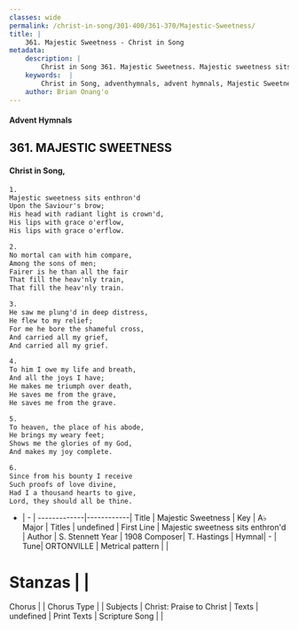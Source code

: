 ```yaml
---
classes: wide
permalink: /christ-in-song/301-400/361-370/Majestic-Sweetness/
title: |
    361. Majestic Sweetness - Christ in Song
metadata:
    description: |
        Christ in Song 361. Majestic Sweetness. Majestic sweetness sits enthron'd Upon the Saviour's brow; His head with radiant light is crown'd, His lips with grace o'erflow, His lips with grace o'erflow.
    keywords:  |
        Christ in Song, adventhymnals, advent hymnals, Majestic Sweetness, Majestic sweetness sits enthron'd. 
    author: Brian Onang'o
---
```


#### Advent Hymnals
## 361. MAJESTIC SWEETNESS
####  Christ in Song,

```txt
1.
Majestic sweetness sits enthron'd
Upon the Saviour's brow;
His head with radiant light is crown'd,
His lips with grace o'erflow,
His lips with grace o'erflow.

2.
No mortal can with him compare,
Among the sons of men;
Fairer is he than all the fair
That fill the heav'nly train,
That fill the heav'nly train.

3.
He saw me plung'd in deep distress,
He flew to my relief;
For me he bore the shameful cross,
And carried all my grief,
And carried all my grief.

4.
To him I owe my life and breath,
And all the joys I have;
He makes me triumph over death,
He saves me from the grave,
He saves me from the grave.

5.
To heaven, the place of his abode,
He brings my weary feet;
Shows me the glories of my God,
And makes my joy complete.

6.
Since from his bounty I receive
Such proofs of love divine,
Had I a thousand hearts to give,
Lord, they should all be thine.

```

- |   -  |
-------------|------------|
Title | Majestic Sweetness |
Key | A♭ Major |
Titles | undefined |
First Line | Majestic sweetness sits enthron'd |
Author | S. Stennett
Year | 1908
Composer| T. Hastings |
Hymnal|  - |
Tune| ORTONVILLE |
Metrical pattern | |
# Stanzas |  |
Chorus |  |
Chorus Type |  |
Subjects | Christ: Praise to Christ |
Texts | undefined |
Print Texts | 
Scripture Song |  |
    
